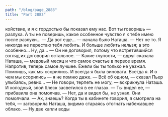 ```yaml
---
path: "/blog/page_2883"
title: "Part 2883"
---
```


койствие, и я с гордостью бы показал ему нас. Вот ты говоришь — разлука. А ты не поверишь, какое особенное чувство я к тебе имею после разлуки...
— Да вот еще... — начала было Наташа.
— Нет не то. Я никогда не перестаю тебя любить. И больше любить нельзя; а это особенно... Ну, да... — Он не договорил, потому что встретившийся взгляд их договорил остальное.
— Какие глупости, — вдруг сказала Наташа, — медовый месяц и что самое счастье в первое время. Напротив, теперь самое лучшее. Ежели бы ты только не уезжал. Помнишь, как мы ссорились. И всегда я была виновата. Всегда я. И о чем мы ссорились — я не помню даже.
— Всё об одном, — сказал Пьер улыбаясь, ревно...
— Не говори, терпеть не могу, — вскрикнула Наташа. И холодный, злой блеск засветился в ее глазах. — Ты видел ее, — прибавила она помолчав.
— Нет, да и видел бы, не узнал.
Они помолчали.
— Ах, знаешь? Когда ты в кабинете говорил, я смотрела на тебя, — заговорила Наташа, видимо стараясь отогнать набежавшее облако. — Ну две капли воды 
